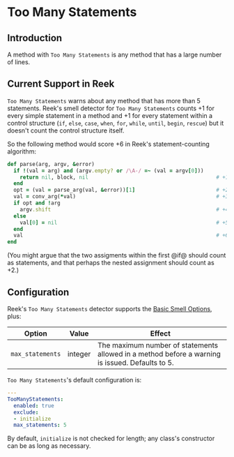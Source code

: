 # Too Many Statements

## Introduction

A method with `Too Many Statements` is any method that has a large number of lines.

## Current Support in Reek

`Too Many Statements` warns about any method that has more than 5 statements. Reek's smell detector for `Too Many Statements` counts +1 for every simple statement in a method and +1 for every statement within a control structure (`if`, `else`, `case`, `when`, `for`, `while`, `until`, `begin`, `rescue`) but it doesn't count the control structure itself.

So the following method would score +6 in Reek's statement-counting algorithm:

```Ruby
def parse(arg, argv, &error)
  if !(val = arg) and (argv.empty? or /\A-/ =~ (val = argv[0]))
    return nil, block, nil                                         # +1
  end
  opt = (val = parse_arg(val, &error))[1]                          # +2
  val = conv_arg(*val)                                             # +3
  if opt and !arg
    argv.shift                                                     # +4
  else
    val[0] = nil                                                   # +5
  end
  val                                                              # +6
end
```

(You might argue that the two assigments within the first @if@ should count as statements, and that perhaps the nested assignment should count as +2.)

## Configuration

Reek's `Too Many Statements` detector supports the [Basic Smell Options](Basic-Smell-Options.md), plus:

| Option         | Value       | Effect  |
| ---------------|-------------|---------|
| `max_statements` |  integer | The maximum number of statements allowed in a method before a warning is issued. Defaults to 5. |

`Too Many Statements`'s default configuration is:

```yaml
---
TooManyStatements:
  enabled: true
  exclude:
  - initialize
  max_statements: 5
```

By default, `initialize` is not checked for length; any class's constructor can be as long as necessary.
